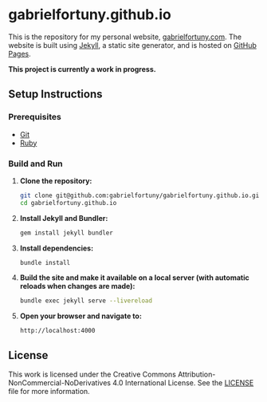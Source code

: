 # gabrielfortuny.github.io

This is the repository for my personal website, [gabrielfortuny.com](https://gabrielfortuny.com/). The website is built using [Jekyll](https://jekyllrb.com/), a static site generator, and is hosted on [GitHub Pages](https://pages.github.com/).

**This project is currently a work in progress.**

## Setup Instructions

### Prerequisites

- [Git](https://git-scm.com/)
- [Ruby](https://www.ruby-lang.org/en/documentation/installation/)

### Build and Run

1. **Clone the repository:**

   ```sh
   git clone git@github.com:gabrielfortuny/gabrielfortuny.github.io.git
   cd gabrielfortuny.github.io
   ```

2. **Install Jekyll and Bundler:**

   ```sh
   gem install jekyll bundler
   ```

3. **Install dependencies:**

   ```sh
   bundle install
   ```

4. **Build the site and make it available on a local server (with automatic reloads when changes are made):**

   ```sh
   bundle exec jekyll serve --livereload
   ```

5. **Open your browser and navigate to:**
   ```
   http://localhost:4000
   ```

## License

This work is licensed under the Creative Commons Attribution-NonCommercial-NoDerivatives 4.0 International License. See the [LICENSE](./LICENSE) file for more information.
